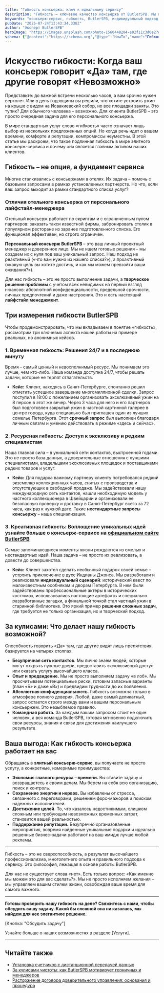 ```yaml
---
title: "Гибкость консьержа: ключ к идеальному сервису"
description: "Гибкость — ключевое качество консьержа от ButlerSPB. Мы готовы решать любые нестандартные задачи и адаптироваться под ваши уникальные потребности и график."
keywords: "консьерж-сервис, гибкость, ButlerSPB, индивидуальный подход, нестандартные задачи, персональный ассистент"
pubDate: "2025-07-24T13:43:34.338Z"
author: "Эксперт ButlerSPB"
heroImage: "https://images.unsplash.com/photo-1560448204-e02f11c3d0e2?q=80&w=2070&auto=format&fit=crop"
schema: {"@context":"https://schema.org","@type":"HowTo","name":"Гибкость консьержа: ключ к идеальному сервису","description":"Гибкость — ключевое качество консьержа от ButlerSPB. Мы готовы решать любые нестандартные задачи и адаптироваться под ваши уникальные потребности и график.","image":{"@type":"ImageObject","url":"https://images.unsplash.com/photo-1560448204-e02f11c3d0e2?q=80&w=2070&auto=format&fit=crop"},"aggregateRating":{"@type":"AggregateRating","ratingValue":"4.7","reviewCount":783,"bestRating":"5","worstRating":"1"},"publisher":{"@type":"Organization","name":"Блог ButlerSPB","logo":{"@type":"ImageObject","url":"https://butlerspb-blog.netlify.app/favicon.ico"}},"mainEntityOfPage":{"@type":"WebPage","@id":"https://butlerspb-blog.netlify.app/blog/gibkost-konserzha/"}}
---
```

# Искусство гибкости: Когда ваш консьерж говорит «Да» там, где другие говорят «Невозможно»

Представьте: до важной встречи несколько часов, а вам срочно нужен вертолет. Или в день годовщины вы решили, что хотите устроить ужин на крыше с видом на Исаакиевский собор, но все площадки заняты. Это тупик? Для обычного человека – возможно. Для клиента ButlerSPB – это просто очередная задача для его персонального консьержа.

В мире стандартных услуг слово «гибкость» часто означает лишь выбор из нескольких предложенных опций. Но когда речь идет о вашем времени, комфорте и репутации, компромиссы неуместны. В этой статье мы раскроем, что такое подлинная гибкость в мире элитного консьерж-сервиса и почему она является главным активом наших клиентов.

## Гибкость – не опция, а фундамент сервиса

Многие сталкивались с консьержами в отелях. Их задача – помочь с базовыми запросами в рамках установленных партнерств. Но что, если ваш запрос выходит за рамки стандартного списка услуг?

### Отличия отельного консьержа от персонального лайфстайл-менеджера

Отельный консьерж работает по скриптам и с ограниченным пулом партнеров: заказать такси известной фирмы, забронировать столик в популярном ресторане из заранее подготовленного списка. Его функционал эффективен, но строго ограничен.

**Персональный консьерж ButlerSPB** – это ваш личный проектный менеджер и доверенное лицо. Мы не ищем готовые решения – мы создаем их с нуля под ваш уникальный запрос. Наш подход не реактивный («что вам нужно из нашего списка?»), а проактивный («какую цель вы хотите достичь, и как мы можем превзойти ваши ожидания?»).

Для нас гибкость – это не просто выполнение задачи, а **творческое решение проблемы** с учетом всех невидимых на первый взгляд нюансов: абсолютной конфиденциальности, предельной срочности, личных предпочтений и даже настроения. Это и есть настоящий **лайфстайл менеджмент**.

## Три измерения гибкости ButlerSPB

Чтобы продемонстрировать, что мы вкладываем в понятие «гибкость», рассмотрим три ключевых аспекта нашей работы на примере реальных, но анонимных кейсов.

### 1. Временная гибкость: Решения 24/7 и в последнюю минуту

Время – самый ценный и невосполнимый ресурс. Мы понимаем это лучше, чем кто-либо. Наша команда доступна 24/7, чтобы решать задачи, которые не терпят отлагательств.

*   **Кейс:** Клиент, находясь в Санкт-Петербурге, спонтанно решил отметить успешное завершение многомиллионной сделки. Запрос поступил в 18:00 с пожеланием организовать эксклюзивный ужин на 8 персон в этот же вечер. Через 3 часа для него и его партнеров был подготовлен закрытый ужин в частной картинной галерее в центре города, куда специально был приглашен один из лучших сомелье Петербурга. Этот **срочный запрос** был выполнен благодаря личным связям и умению действовать в режиме «здесь и сейчас».

### 2. Ресурсная гибкость: Доступ к эксклюзиву и редким специалистам

Наша главная сила – в уникальной сети контактов, выстроенной годами. Это не просто база данных, а доверительные отношения с лучшими специалистами, владельцами эксклюзивных площадок и поставщиками редких товаров и услуг.

*   **Кейс:** Для подарка важному партнеру клиенту потребовался редкий экземпляр коллекционных часов, снятых с производства и отсутствующих в свободной продаже. Мы задействовали нашу международную сеть контактов, нашли необходимую модель у частного коллекционера в Швейцарии и организовали ее безопасную проверку и доставку в Санкт-Петербург всего за 72 часа, как раз к нужной дате. Такие **нестандартные запросы консьержу** – наша специализация.

### 3. Креативная гибкость: Воплощение уникальных идей узнайте больше о консьерж-сервисе на <a href="https://butlerspb.ru/svyazatsya-s-konserzh-servisom" target="_blank" rel="nofollow">официальном сайте ButlerSPB</a>

Самые запоминающиеся моменты жизни рождаются из смелых и нестандартных идей. Наша задача – не просто их реализовать, а довести до совершенства.

*   **Кейс:** Клиент захотел сделать необычный подарок своей семье – устроить приключение в духе Индианы Джонса. Мы разработали и реализовали **индивидуальный сценарий**: исторический квест по малоизвестным особнякам и дворам Петербурга. В нем были задействованы профессиональные актеры в исторических костюмах, использовались настоящие артефакты и специально разработанные загадки, а финальной точкой стал частный ужин в старинной библиотеке. Это яркий пример **решения сложных задач**, где требуется не только организация, но и творческий подход.

## За кулисами: Что делает нашу гибкость возможной?

Способность говорить «Да» там, где другие видят лишь препятствия, базируется на четырех столпах.

*   **Безупречная сеть контактов.** Мы лично знаем людей, которые могут открыть нужные двери, предоставить эксклюзивный доступ или оказать услугу высочайшего класса.
*   **Опыт и предвидение.** Мы не просто выполняем задачу «в лоб». Мы просчитываем потенциальные риски, готовим запасные варианты (план «Б» и даже «В») и предвидим трудности до их появления.
*   **Абсолютная конфиденциальность.** Гибкость возможна только в атмосфере полного доверия. Любой, даже самый деликатный, запрос остается строго между вами и вашим персональным консьержем. Это незыблемое правило.
*   **Командная работа.** За каждым вашим запросом стоит не один человек, а вся команда ButlerSPB, готовая мгновенно подключить свои ресурсы, знания и связи для достижения наилучшего результата.

## Ваша выгода: Как гибкость консьержа работает на вас

Обращаясь в **элитный консьерж-сервис**, вы получаете не просто услугу, а конкретные, измеримые преимущества:

*   **Экономия главного ресурса – времени.** Вы ставите задачу и возвращаетесь к своим делам. Мы берем на себя всю организацию, поиск и контроль.
*   **Сохранение энергии и нервов.** Вы избавлены от стресса, связанного с переговорами, решением форс-мажоров и поиском надежных исполнителей.
*   **Достижение целей.** То, что казалось недостижимым, слишком сложным или требующим невозможных временных затрат, становится вашей реальностью.
*   **Поддержание репутации.** Безупречно организованные мероприятия, вовремя найденные уникальные подарки и идеально решенные бизнес-задачи работают на ваш имидж лучше любой рекламы.

***

Гибкость – это не сверхспособность, а результат высочайшего профессионализма, многолетнего опыта и правильного подхода к сервису. Это философия, лежащая в основе работы ButlerSPB.

Для нас не существует слова «нет». Есть только вопрос: «Как именно мы можем это для вас сделать?». Мы не просто исполняем желания – мы управляем вашим стилем жизни, освобождая ваше время для самого важного.

***

**Готовы проверить нашу гибкость на деле? Свяжитесь с нами, чтобы обсудить вашу задачу. Какой бы сложной она ни казалась, мы найдем для нее элегантное решение.**

[Кнопка: "Обсудить задачу"]

Узнайте больше о наших возможностях в разделе [Услуги].

---

## Читайте также

*   [Установка счетчиков с дистанционной передачей данных](/blog/ustanovka-schetchikov-s-distancionnoy-peredachey-dannyh/)
*   [За кулисами чистоты: как ButlerSPB мотивирует горничных и менеджеров](/blog/nasha-sistema-motivacii-dlya-gornichnyh-i-menedzherov/)
*   [Расторжение договора доверительного управления: основания и процедура](/blog/rastorzhenie-dogovora-doveritelnogo-upravleniya-osnovaniya-i-procedura/)


